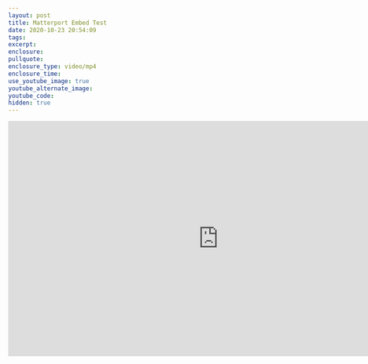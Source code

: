 ```yaml
---
layout: post
title: Matterport Embed Test
date: 2020-10-23 20:54:09
tags:
excerpt:
enclosure:
pullquote:
enclosure_type: video/mp4
enclosure_time:
use_youtube_image: true
youtube_alternate_image:
youtube_code:
hidden: true
---
```


<iframe width="853" height="480" src="https://my.matterport.com/show/?m=U1n4j6gUFrf" frameborder="0" allowfullscreen="" allow="xr-spatial-tracking"></iframe>